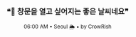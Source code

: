 <div align="center">

<br>

<h3>❝🌅 창문을 열고 싶어지는 좋은 날씨네요❞</h3>

<sub>06:00 AM • Seoul 🌦️ • by CrowRish</sub>

<br>

</div>
